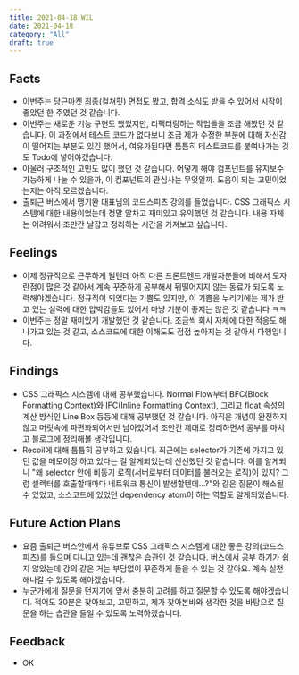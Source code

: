```yaml
---
title: 2021-04-18 WIL
date: 2021-04-18
category: "All"
draft: true
---
```


## Facts

- 이번주는 당근마켓 최종(컬쳐핏) 면접도 봤고, 합격 소식도 받을 수 있어서 시작이 좋았던 한 주였던 것 같습니다.
- 이번주는 새로운 기능 구현도 했었지만, 리팩터링하는 작업들을 조금 해봤던 것 같습니다. 이 과정에서 테스트 코드가 없다보니 조금 제가 수정한 부분에 대해 자신감이 떨어지는 부분도 있긴 했어서, 여유가된다면 틈틈히 테스트코드를 붙여나가는 것도 Todo에 넣어야겠습니다.
- 아울러 구조적인 고민도 많이 했던 것 같습니다. 어떻게 해야 컴포넌트를 유지보수 가능하게 나눌 수 있을까, 이 컴포넌트의 관심사는 무엇일까. 도움이 되는 고민이었는지는 아직 모르겠습니다.
- 출퇴근 버스에서 맹기완 대표님의 코드스피츠 강의를 들었습니다. CSS 그래픽스 시스템에 대한 내용이었는데 정말 알차고 재미있고 유익했던 것 같습니다. 내용 자체는 어려워서 조만간 날잡고 정리하는 시간을 가져보고 싶습니다.

## Feelings

- 이제 정규직으로 근무하게 될텐데 아직 다른 프론트엔드 개발자분들에 비해서 모자란점이 많은 것 같아서 계속 꾸준하게 공부해서 뒤떨어지지 않는 동료가 되도록 노력해야겠습니다. 정규직이 되었다는 기쁨도 있지만, 이 기쁨을 누리기에는 제가 받고 있는 실력에 대한 압박감들도 있어서 마냥 기분이 좋지는 않은 것 같습니다 ㅋㅋ
- 이번주는 정말 재미있게 개발했던 것 같습니다. 조금씩 회사 자체에 대한 적응도 해나가고 있는 것 같고, 소스코드에 대한 이해도도 점점 높아지는 것 같아서 다행입니다.

## Findings

- CSS 그래픽스 시스템에 대해 공부했습니다. Normal Flow부터 BFC(Block Formatting Context)와 IFC(Inline Formatting Context), 그리고 float 속성의 계산 방식인 Line Box 등등에 대해 공부했던 것 같습니다. 아직은 개념이 완전하지 않고 머릿속에 파편화되어서만 남아있어서 조만간 제대로 정리하면서 공부를 마치고 블로그에 정리해볼 생각입니다.
- Recoil에 대해 틈틈히 공부하고 있습니다. 최근에는 selector가 기존에 가지고 있던 값을 메모이징 하고 있다는 걸 알게되었는데 신선했던 것 같습니다. 이를 알게되니 "왜 selector 안에 비동기 로직(서버로부터 데이터를 불러오는 로직)이 있지? 그럼 셀렉터를 호출할때마다 네트워크 통신이 발생할텐데...?"와 같은 질문이 해소될 수 있었고, 소스코드에 있었던 dependency atom이 하는 역할도 알게되었습니다.

## Future Action Plans

- 요즘 출퇴근 버스안에서 유튜브로 CSS 그래픽스 시스템에 대한 좋은 강의(코드스피츠)를 들으며 다니고 있는데 괜찮은 습관인 것 같습니다. 버스에서 공부 하기가 쉽지 않았는데 강의 같은 거는 부담없이 꾸준하게 들을 수 있는 것 같아요. 계속 실천해나갈 수 있도록 해야겠습니다.
- 누군가에게 질문을 던지기에 앞서 충분히 고려를 하고 질문할 수 있도록 해야겠습니다. 적어도 30분은 찾아보고, 고민하고, 제가 찾아본바와 생각한 것을 바탕으로 질문을 하는 습관을 들일 수 있도록 노력하겠습니다.

## Feedback

- OK
